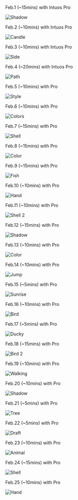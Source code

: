 Feb.1 (~15mins) with Intuos Pro

![Shadow](1.jpg)

Feb.2 (~10mins) with Intuos Pro

![Candle](2.jpg)

Feb.3 (~10mins) with Intuos Pro

![Side](3.jpg)

Feb.4 (~20mins) with Intuos Pro

![Path](4.jpg)

Feb.5 (~10mins) with Pro

![Style](5.jpg)

Feb.6 (~10mins) with Pro

![Colors](6.jpg)

Feb.7 (~15mins) with Pro

![Shell](7.jpg)

Feb.8 (~15mins) with Pro

![Color](8.jpg)

Feb.9 (~15mins) with Pro

![Fish](9.jpg)

Feb.10 (~10mins) with Pro

![Hand](10.jpg)

Feb.11 (~10mins) with Pro

![Shell 2](11.jpg)

Feb.12 (~15mins) with Pro

![Shadow](12.jpg)

Feb.13 (~10mins) with Pro

![Color](13.jpg)

Feb.14 (~10mins) with Pro

![Jump](14.jpg)

Feb.15 (~5mins) with Pro

![Sunrise](15.jpg)

Feb.16 (~10mins) with Pro

![Bird](16.jpg)

Feb.17 (~5mins) with Pro

![Ducky](17.jpg)

Feb.18 (~15mins) with Pro

![Bird 2](18.jpg)

Feb.19 (~10mins) with Pro

![Walking](19.jpg)

Feb.20 (~10mins) with Pro

![Shadow](20.jpg)

Feb.21 (~5mins) with Pro

![Tree](21.jpg)

Feb.22 (~5mins) with Pro

![Draft](22.jpg)

Feb.23 (~10mins) with Pro

![Animal](23.jpg)

Feb.24 (~15mins) with Pro

![Shell](24.jpg)

Feb.25 (~10mins) with Pro

![Hand](25.jpg)

